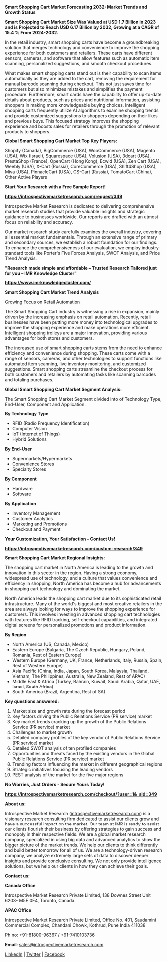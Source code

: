 <p><strong>Smart Shopping Cart Market Forecasting 2032: Market Trends and Growth Status </strong></p>
<p><strong>Smart Shopping Cart Market Size Was Valued at USD 1.7 Billion in 2023 and is Projected to Reach USD 6.17 Billion by 2032, Growing at a CAGR of 15.4 % From 2024-2032.</strong></p>
<p>In the retail industry, smart shopping carts have become a groundbreaking solution that merges technology and convenience to improve the shopping experience for both customers and retailers. These carts have different sensors, cameras, and software that allow features such as automatic item scanning, personalized suggestions, and smooth checkout procedures.</p>
<p>What makes smart shopping carts stand out is their capability to scan items automatically as they are added to the cart, removing the requirement for manual barcode scanning during checkout. This not just saves time for customers but also minimizes mistakes and simplifies the payment procedure. Furthermore, smart cards have the capability to offer up-to-date details about products, such as prices and nutritional information, assisting shoppers in making more knowledgeable buying choices. Intelligent shopping carts frequently utilize AI algorithms to examine shopping trends and provide customized suggestions to shoppers depending on their likes and previous buys. This focused strategy improves the shopping experience and boosts sales for retailers through the promotion of relevant products to shoppers.</p>
<p><strong>Global Smart Shopping Cart Market Top Key Players:</strong></p>
<p>Shopify (Canada), BigCommerce (USA), WooCommerce (USA), Magento (USA), Wix (Israel), Squarespace (USA), Volusion (USA), 3dcart (USA), PrestaShop (France), OpenCart (Hong Kong), Ecwid (USA), Zen Cart (USA), Weebly (USA), X-Cart (Russia), CoreCommerce (USA), Shift4Shop (USA), Miva (USA), PinnacleCart (USA), CS-Cart (Russia), TomatoCart (China), Other Active Players</p>
<p><strong>Start Your Research with a Free Sample Report!</strong></p>
<p><a href="https://introspectivemarketresearch.com/request/349"><strong>https://introspectivemarketresearch.com/request/349</strong></a></p>
<p>Introspective Market Research is dedicated to delivering comprehensive market research studies that provide valuable insights and strategic guidance to businesses worldwide. Our reports are drafted with an utmost focus on reliability and accuracy.</p>
<p>Our market research study carefully examines the overall industry, covering all essential market fundamentals. Through an extensive range of primary and secondary sources, we establish a robust foundation for our findings. To enhance the comprehensiveness of our evaluation, we employ industry-standard tools like Porter's Five Forces Analysis, SWOT Analysis, and Price Trend Analysis.</p>
<p><strong>"Research made simple and affordable &ndash; Trusted Research Tailored just for you &ndash; IMR Knowledge Cluster"</strong></p>
<p><a href="https://www.imrknowledgecluster.com/"><strong>https://www.imrknowledgecluster.com/</strong></a></p>
<p><strong>Smart Shopping Cart Market Trend Analysis</strong></p>
<p>Growing Focus on Retail Automation</p>
<p>The Smart Shopping Cart industry is witnessing a rise in expansion, mainly driven by the increasing emphasis on retail automation. Recently, retail businesses have been putting more money into technological upgrades to improve the shopping experience and make operations more efficient. Intelligent shopping trolleys are a major innovation, providing various advantages for both stores and customers.</p>
<p>The increased use of smart shopping carts stems from the need to enhance efficiency and convenience during shopping. These carts come with a range of sensors, cameras, and other technologies to support functions like automated item scanning, live inventory monitoring, and customized suggestions. Smart shopping carts streamline the checkout process for both customers and retailers by automating tasks like scanning barcodes and totaling purchases.</p>
<p><strong>Global Smart Shopping Cart Market Segment Analysis:</strong></p>
<p>The Smart Shopping Cart Market Segment divided into of Technology Type, End-User, Component and Application.</p>
<p><strong>By Technology Type&nbsp;&nbsp;&nbsp;&nbsp; </strong></p>
<ul>
<li>RFID (Radio Frequency Identification)</li>
<li>Computer Vision</li>
<li>IoT (Internet of Things)</li>
<li>Hybrid Solutions</li>
</ul>
<p><strong>By End-User&nbsp;&nbsp;&nbsp;&nbsp;&nbsp;&nbsp;&nbsp; </strong></p>
<ul>
<li>Supermarkets/Hypermarkets</li>
<li>Convenience Stores</li>
<li>Specialty Stores</li>
</ul>
<p><strong>By Component&nbsp;&nbsp;&nbsp; </strong></p>
<ul>
<li>Hardware</li>
<li>Software</li>
</ul>
<p><strong>By Application&nbsp;&nbsp;&nbsp; </strong></p>
<ul>
<li>Inventory Management</li>
<li>Customer Analytics</li>
<li>Marketing and Promotions</li>
<li>Checkout and Payment</li>
</ul>
<p><strong>Your Customization, Your Satisfaction - Contact Us!</strong></p>
<p><a href="https://introspectivemarketresearch.com/custom-research/349"><strong>https://introspectivemarketresearch.com/custom-research/349</strong></a></p>
<p><strong>Smart Shopping Cart Market Regional Insights:</strong></p>
<p>The shopping cart market in North America is leading to the growth and innovation in this sector in the region. Having a strong economy, widespread use of technology, and a culture that values convenience and efficiency in shopping, North America has become a hub for advancements in shopping cart technology and dominating the market.</p>
<p>North America leads the shopping cart market due to its sophisticated retail infrastructure. Many of the world's biggest and most creative retailers in the area are always looking for ways to improve the shopping experience for customers. This involves investing in advanced shopping cart technologies with features like RFID tracking, self-checkout capabilities, and integrated digital screens for personalized promotions and product information.</p>
<p><strong>By Region</strong></p>
<ul>
<li>North America (US, Canada, Mexico)</li>
<li>Eastern Europe (Bulgaria, The Czech Republic, Hungary, Poland, Romania, Rest of Eastern Europe)</li>
<li>Western Europe (Germany, UK, France, Netherlands, Italy, Russia, Spain, Rest of Western Europe)</li>
<li>Asia Pacific (China, India, Japan, South Korea, Malaysia, Thailand, Vietnam, The Philippines, Australia, New Zealand, Rest of APAC)</li>
<li>Middle East &amp; Africa (Turkey, Bahrain, Kuwait, Saudi Arabia, Qatar, UAE, Israel, South Africa)</li>
<li>South America (Brazil, Argentina, Rest of SA)</li>
</ul>
<p><strong>Key questions answered:</strong></p>
<ol>
<li>Market size and growth rate during the forecast period</li>
<li>Key factors driving the Public Relations Service (PR service) market</li>
<li>Key market trends cracking up the growth of the Public Relations Service (PR service) market</li>
<li>Challenges to market growth</li>
<li>Detailed company profiles of the key vendor of Public Relations Service (PR service) market</li>
<li>Detailed SWOT analysis of ten profiled companies</li>
<li>Opportunities and threats faced by the existing vendors in the Global Public Relations Service (PR service) market</li>
<li>Trending factors influencing the market in different geographical regions</li>
<li>Strategic initiatives focusing the leading vendors</li>
<li>PEST analysis of the market for the five major regions</li>
</ol>
<p><strong>No Worries, Just Orders - Secure Yours Today!</strong></p>
<p><strong><a href="https://introspectivemarketresearch.com/checkout/?user=1&amp;_sid=349">https://introspectivemarketresearch.com/checkout/?user=1&amp;_sid=349</a></strong></p>
<p><strong>About us:</strong></p>
<p>Introspective Market Research (<a href="https://introspectivemarketresearch.com/">introspectivemarketresearch.com</a>) is a visionary research consulting firm dedicated to assist our clients grow and have a successful impact on the market. Our team at IMR is ready to assist our clients flourish their business by offering strategies to gain success and monopoly in their respective fields. We are a global market research company, specialized in using big data and advanced analytics to show the bigger picture of the market trends. We help our clients to think differently and build better tomorrow for all of us. We are a technology-driven research company, we analyze extremely large sets of data to discover deeper insights and provide conclusive consulting. We not only provide intelligence solutions, but we help our clients in how they can achieve their goals.</p>
<p><strong>Contact us:</strong></p>
<p><strong>Canada Office</strong></p>
<p>Introspective Market Research Private Limited, 138 Downes Street Unit 6203- M5E 0E4, Toronto, Canada.</p>
<p><strong>APAC Office</strong></p>
<p>Introspective Market Research Private Limited, Office No. 401, Saudamini Commercial Complex, Chandani Chowk, Kothrud, Pune India 411038</p>
<p>Ph no: +91-81800-96367 / +91-7410103736</p>
<p><strong>Email</strong>: <a href="mailto:sales@introspectivemarketresearch.com">sales@introspectivemarketresearch.com</a></p>
<p><a href="https://www.linkedin.com/company/introspective-market-research/">LinkedIn</a> | <a href="https://twitter.com/IntrospectiveM4">Twitter</a> | <a href="https://www.facebook.com/IntrospectiveMarketResearch/">Facebook</a></p>
